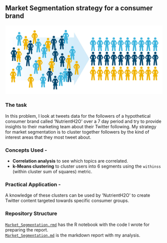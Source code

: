 ## Market Segmentation strategy for a consumer brand

![Segmentation](https://github.com/sagar-chadha/Coursework/blob/master/Repository_files/segmentation1.jpg) <br>

### The task
In this problem, I look at tweets data for the followers of a hypothetical consumer brand called 'NutrientH2O' over a 7 day period and try to provide insights to their marketing team about their Twitter following. My strategy for market segmentation is to cluster together followers by the kind of interest areas that they most tweet about. 

### Concepts Used - <br>
* **Correlation analysis** to see which topics are correlated.
* **k-Means clustering** to cluster users into 6 segments using the `withinss` (within cluster sum of squares) metric.

### Practical Application - 
A knowledge of these clusters can be used by 'NutrientH2O' to create Twitter content targeted towards specific consumer groups.

### Repository Structure
[`Market_Segmentation.rmd`](https://github.com/sagar-chadha/Coursework/blob/master/Market_Segmentation/Market%20Segmentation.Rmd) has the R notebook with the code I wrote for preparing the report. <br>
[`Market_Segmentation.md`](https://github.com/sagar-chadha/Coursework/blob/master/Market_Segmentation/Market_Segmentation.md) is the markdown report with my analysis.
